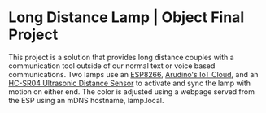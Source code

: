 # Long Distance Lamp | Object Final Project

This project is a solution that provides long distance couples with a communication tool outside of our normal text or voice based communications. Two lamps use an [ESP8266](https://www.sparkfun.com/products/17146), [Arudino's IoT Cloud](https://www.arduino.cc/en/IoT/HomePage), and an [HC-SR04 Ultrasonic Distance Sensor](https://www.sparkfun.com/products/15569) to activate and sync the lamp with motion on either end. The color is adjusted using a webpage served from the ESP using an mDNS hostname, lamp.local.
